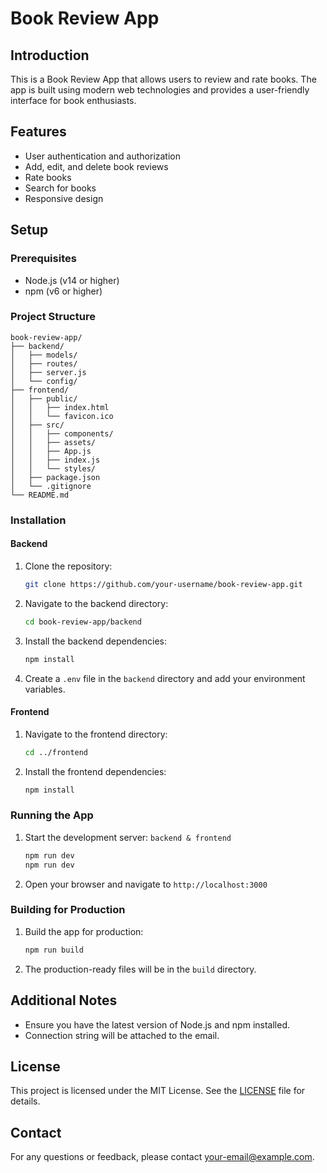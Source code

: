 # Book Review App

## Introduction
This is a Book Review App that allows users to review and rate books. The app is built using modern web technologies and provides a user-friendly interface for book enthusiasts.

## Features
- User authentication and authorization
- Add, edit, and delete book reviews
- Rate books
- Search for books
- Responsive design

## Setup

### Prerequisites
- Node.js (v14 or higher)
- npm (v6 or higher)

### Project Structure
```
book-review-app/
├── backend/
│   ├── models/
│   ├── routes/
│   ├── server.js
│   └── config/
├── frontend/
│   ├── public/
│   │   ├── index.html
│   │   └── favicon.ico
│   ├── src/
│   │   ├── components/
│   │   ├── assets/
│   │   ├── App.js
│   │   ├── index.js
│   │   └── styles/
│   ├── package.json
│   └── .gitignore
└── README.md
```
### Installation

#### Backend
1. Clone the repository:
    ```bash
    git clone https://github.com/your-username/book-review-app.git
    ```
2. Navigate to the backend directory:
    ```bash
    cd book-review-app/backend
    ```
3. Install the backend dependencies:
    ```bash
    npm install
    ```
4. Create a `.env` file in the `backend` directory and add your environment variables.

#### Frontend
1. Navigate to the frontend directory:
    ```bash
    cd ../frontend
    ```
2. Install the frontend dependencies:
    ```bash
    npm install
    ```

### Running the App
1. Start the development server: `backend & frontend`
    ```bash
    npm run dev
    npm run dev
    ```
  
3. Open your browser and navigate to `http://localhost:3000`

### Building for Production
1. Build the app for production:
    ```bash
    npm run build
    ```
2. The production-ready files will be in the `build` directory.

## Additional Notes
- Ensure you have the latest version of Node.js and npm installed.
- Connection string will be attached to the email.

## License
This project is licensed under the MIT License. See the [LICENSE](LICENSE) file for details.

## Contact
For any questions or feedback, please contact [your-email@example.com](mailto:your-email@example.com).
